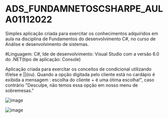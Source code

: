 # ADS_FUNDAMNETOSCSHARPE_AULA01112022

Simples aplicação criada para exercitar os conhecimentos adquiridos em aula na disciplina de Fundamentos do desenvolvimento C#, no curso de Análise 
e desenvolvimento de sistemas.

#Linguagem: C#, Ide de desenvolvimento: Visual Studio com a versão 6.0 do .NET(tipo de aplicação: Console)

Aplicação criada para exercitar os conceitos de condicional utilizando if/else e ||(ou).
Quando a opção digitada pelo cliente está no cardápio é exibida a mensagem : escolha do cliente + é uma ótima escolha!",
caso contrário "Desculpe, não temos essa opção em nosso menu de sobremesas."

![image](https://user-images.githubusercontent.com/104734490/199530537-b9b5b99d-270a-428f-8559-14564b8f63d7.png)


![image](https://user-images.githubusercontent.com/104734490/199530417-d791072c-7e32-465e-bba8-4a9698514396.png)


